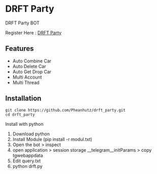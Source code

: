 
# DRFT Party 
DRFT Party BOT

Register Here : [DRFT Party](https://t.me/drft_party_bot/game?startapp=968480911)


## Features

  - Auto Combine Car
  - Auto Delete Car
  - Auto Get Drop Car
  - Multi Account
  - Multi Thread



## Installation
```
git clone https://github.com/Pheanhutz/drft_party.git
cd drft_party
```
Install with python

1. Download python
2. Install Module (pip install -r modul.txt)
3. Open the bot > inspect
4. open application > session storage __telegram__initParams > copy tgwebappdata
5. Edit query.txt
6. python drft.py

